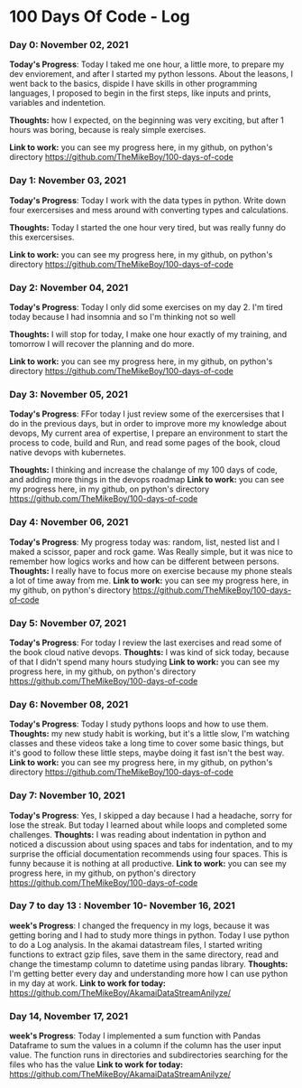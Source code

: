 # 100 Days Of Code - Log

### Day 0: November 02, 2021

**Today's Progress**: Today I taked  me one hour, a little more, to prepare my dev enviorement, and after I started my python lessons. About the leasons, I went back to the basics, dispide I have skills in other programming languages, I proposed to begin in the first steps, like inputs and prints, variables and indentetion.

**Thoughts:** how I expected, on the beginning was very exciting, but after 1 hours was boring, because is realy simple exercises.

**Link to work:** you can see my progress here, in my github, on python's directory
    https://github.com/TheMikeBoy/100-days-of-code

### Day 1: November 03, 2021

**Today's Progress**: Today I work with the data types in python. Write down four exercersises and mess around with converting types and calculations. 

**Thoughts:** Today I started the one hour very tired, but was really funny do this exercersises. 

**Link to work:** you can see my progress here, in my github, on python's directory
    https://github.com/TheMikeBoy/100-days-of-code

### Day 2: November 04, 2021

**Today's Progress**: Today I only did some exercises on my day 2. I'm tired today because I had insomnia and so I'm thinking not so well

**Thoughts:** I will stop for today, I make one hour exactly of my training, and tomorrow I will recover the planning and do more.

**Link to work:** you can see my progress here, in my github, on python's directory
    https://github.com/TheMikeBoy/100-days-of-code

### Day 3: November 05, 2021

**Today's Progress**: FFor today I just review some of the exercersises that I do in the previous days, but in order to improve more my knowledge about devops, My current area of expertise,  I prepare an environment to start the process to code, build and Run, and read some pages of the book, cloud native devops with kubernetes. 

**Thoughts:**  I thinking and increase the chalange of my 100 days of code, and adding more things in the devops roadmap 
**Link to work:** you can see my progress here, in my github, on python's directory
    https://github.com/TheMikeBoy/100-days-of-code


### Day 4: November 06, 2021

**Today's Progress**:   My progress today was: random, list, nested list and I maked a scissor, paper and rock game. Was Really simple, but it was nice to remember how logics works and how can be different between persons.
**Thoughts:**  I really have to focus more on exercise because my phone steals a lot of time away from me. 
**Link to work:** you can see my progress here, in my github, on python's directory
    https://github.com/TheMikeBoy/100-days-of-code

### Day 5: November 07, 2021

**Today's Progress**: For today I review the last exercises and read some of the book cloud native devops. 
**Thoughts:** I was kind of sick today, because of that I didn't spend many hours studying
**Link to work:** you can see my progress here, in my github, on python's directory
    https://github.com/TheMikeBoy/100-days-of-code



### Day 6: November 08, 2021

**Today's Progress**: Today I study pythons loops and how to use them.  
**Thoughts:**  my new study habit is working, but it's a little slow, I'm watching classes and these videos take a long time to cover some basic things, but it's good to follow these little steps, maybe doing it fast isn't the best way.
**Link to work:** you can see my progress here, in my github, on python's directory
    https://github.com/TheMikeBoy/100-days-of-code


### Day 7: November 10, 2021

**Today's Progress**: Yes, I skipped a day because I had a headache, sorry for lose the streak. But today I learned about while loops and completed some challenges. 
**Thoughts:**   I was reading about indentation in python and noticed a discussion about using spaces and tabs for indentation, and to my surprise  the official documentation recommends using four spaces. This is funny because it is nothing at all productive.
**Link to work:** you can see my progress here, in my github, on python's directory
    https://github.com/TheMikeBoy/100-days-of-code

    
### Day 7 to day 13 : November 10- November 16,  2021 
**week's Progress**: I changed the frequency in my logs, because it was getting boring and I had  to study more things in python. Today I use python to do a Log analysis. In the akamai datastream files, I started  writing functions to extract gzip files, save them in the same directory, read and change  the timestamp column  to datetime using pandas library. 
 **Thoughts:**  I'm getting better every day and understanding more how I can use python in my day at work. 
**Link to work for today:** https://github.com/TheMikeBoy/AkamaiDataStreamAnilyze/


### Day 14, November 17,  2021 
**week's Progress**: Today I implemented a sum function with Pandas Dataframe  to sum the values in a column if the column has the user input value. The function runs in  directories and subdirectories searching for the files who has the value
**Link to work for today:** https://github.com/TheMikeBoy/AkamaiDataStreamAnilyze/

